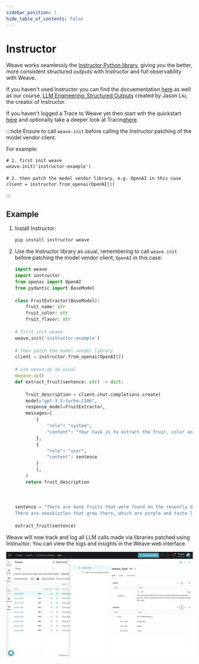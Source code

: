 ```yaml
---
sidebar_position: 1
hide_table_of_contents: false
---
```


# Instructor

Weave works seamlessly the [Instructor Python library](https://github.com/jxnl/instructor), giving you the better, more consistent structured outputs with Instructor and full observability with Weave.

If you haven't used Instructor you can find the docuementation [here](https://python.useinstructor.com/) as well as our course, [LLM Engineering: Structured Outputs](https://www.wandb.courses/courses/steering-language-models) created by Jason Liu, the creator of Instructor.

If you haven't logged a Trace to Weave yet then start wth the quickstart [here](../../quickstart) and optionally take a deeper look at Tracing[here](../tracking/tracing).

:::note
Ensure to call `weave.init` before calling the Instructor patching of the model vendor client.

For example: 

```
# 1. first init weave
weave.init('instructor-example')

# 2. then patch the model vendor library, e.g. OpenAI in this case
client = instructor.from_openai(OpenAI())
```
:::

## Example

1. Install Instructor:
   ```bash
   pip install instructor weave
   ```

2. Use the Instructor library as usual, remembering to call `weave.init` before patching the model vendor client, `OpenAI` in this case:

    ```python
    import weave
    import instructor
    from openai import OpenAI
    from pydantic import BaseModel

    class FruitExtractor(BaseModel):
        fruit_name: str
        fruit_color: str
        fruit_flavor: str

    # first init weave
    weave.init('instructor-example')

    # then patch the model vendor library
    client = instructor.from_openai(OpenAI())

    # use weave.op as usual
    @weave.op()
    def extract_fruit(sentence: str) -> dict:
        
        fruit_description = client.chat.completions.create(
        model="gpt-3.5-turbo-1106",
        response_model=FruitExtractor,
        messages=[
            {
                "role": "system",
                "content": "Your task is to extract the fruit, color and flavor from a given sentence."
            },
            {
                "role": "user",
                "content": sentence
            }
            ],
        )
        return fruit_description



    sentence = "There are many fruits that were found on the recently discovered planet Goocrux. \
    There are neoskizzles that grow there, which are purple and taste like candy."

    extract_fruit(sentence)

    ```

Weave will now track and log all LLM calls made via libraries patched using Instructor. You can view the logs and insights in the Weave web interface.

[![instructor_calls.png](instructor_calls.png)](https://wandb.ai/morgan/instructor-example/weave/calls)
